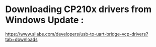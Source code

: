 
# Downloading CP210x drivers from Windows Update :
https://www.silabs.com/developers/usb-to-uart-bridge-vcp-drivers?tab=downloads
